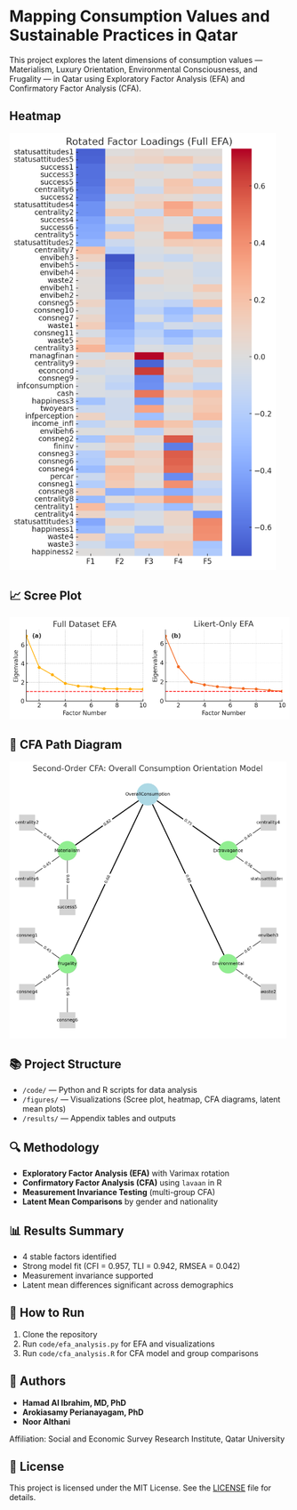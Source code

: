 # Mapping Consumption Values and Sustainable Practices in Qatar

This project explores the latent dimensions of consumption values — Materialism, Luxury Orientation, Environmental Consciousness, and Frugality — in Qatar using Exploratory Factor Analysis (EFA) and Confirmatory Factor Analysis (CFA).

## Heatmap
![Heatmap](https://raw.githubusercontent.com/Haalibrahim/consumption-sustainability-efa-cfa/main/figures/Figure%202.png)

## 📈 Scree Plot
![Scree Plot](https://raw.githubusercontent.com/Haalibrahim/consumption-sustainability-efa-cfa/main/figures/Figure%201.png)

## 🧩 CFA Path Diagram
![CFA Path Diagram](https://raw.githubusercontent.com/Haalibrahim/consumption-sustainability-efa-cfa/main/figures/Figure%203.png)

## 📚 Project Structure

- `/code/` — Python and R scripts for data analysis
- `/figures/` — Visualizations (Scree plot, heatmap, CFA diagrams, latent mean plots)
- `/results/` — Appendix tables and outputs

## 🔍 Methodology

- **Exploratory Factor Analysis (EFA)** with Varimax rotation
- **Confirmatory Factor Analysis (CFA)** using `lavaan` in R
- **Measurement Invariance Testing** (multi-group CFA)
- **Latent Mean Comparisons** by gender and nationality

## 📊 Results Summary

- 4 stable factors identified
- Strong model fit (CFI = 0.957, TLI = 0.942, RMSEA = 0.042)
- Measurement invariance supported
- Latent mean differences significant across demographics

## 🚀 How to Run

1. Clone the repository
2. Run `code/efa_analysis.py` for EFA and visualizations
3. Run `code/cfa_analysis.R` for CFA model and group comparisons

## 🏢 Authors

- **Hamad Al Ibrahim, MD, PhD**
- **Arokiasamy Perianayagam, PhD**
- **Noor Althani**

Affiliation: Social and Economic Survey Research Institute, Qatar University

## 📜 License

This project is licensed under the MIT License. See the [LICENSE](LICENSE) file for details.

